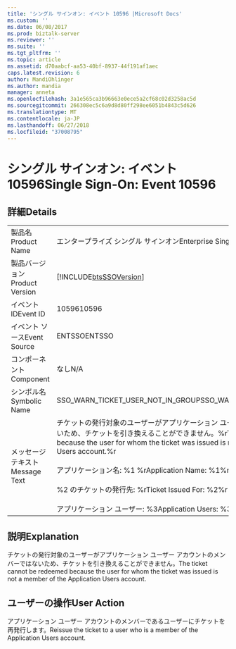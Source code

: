 ```yaml
---
title: 'シングル サインオン: イベント 10596 |Microsoft Docs'
ms.custom: ''
ms.date: 06/08/2017
ms.prod: biztalk-server
ms.reviewer: ''
ms.suite: ''
ms.tgt_pltfrm: ''
ms.topic: article
ms.assetid: d70aabcf-aa53-40bf-8937-44f191af1aec
caps.latest.revision: 6
author: MandiOhlinger
ms.author: mandia
manager: anneta
ms.openlocfilehash: 3a1e565ca3b96663e0ece5a2cf68c02d3258ac5d
ms.sourcegitcommit: 266308ec5c6a9d8d80ff298ee6051b4843c5d626
ms.translationtype: MT
ms.contentlocale: ja-JP
ms.lasthandoff: 06/27/2018
ms.locfileid: "37008795"
---
```

# <a name="single-sign-on-event-10596"></a><span data-ttu-id="9fc68-102">シングル サインオン: イベント 10596</span><span class="sxs-lookup"><span data-stu-id="9fc68-102">Single Sign-On: Event 10596</span></span>
## <a name="details"></a><span data-ttu-id="9fc68-103">詳細</span><span class="sxs-lookup"><span data-stu-id="9fc68-103">Details</span></span>  
  
|                 |                                                                                                                                                                                                                                            |
|-----------------|--------------------------------------------------------------------------------------------------------------------------------------------------------------------------------------------------------------------------------------------|
|  <span data-ttu-id="9fc68-104">製品名</span><span class="sxs-lookup"><span data-stu-id="9fc68-104">Product Name</span></span>   |                                                                                                         <span data-ttu-id="9fc68-105">エンタープライズ シングル サインオン</span><span class="sxs-lookup"><span data-stu-id="9fc68-105">Enterprise Single Sign-On</span></span>                                                                                                          |
| <span data-ttu-id="9fc68-106">製品バージョン</span><span class="sxs-lookup"><span data-stu-id="9fc68-106">Product Version</span></span> |                                                                                         [!INCLUDE[btsSSOVersion](../includes/btsssoversion-md.md)]                                                                                         |
|    <span data-ttu-id="9fc68-107">イベント ID</span><span class="sxs-lookup"><span data-stu-id="9fc68-107">Event ID</span></span>     |                                                                                                                   <span data-ttu-id="9fc68-108">10596</span><span class="sxs-lookup"><span data-stu-id="9fc68-108">10596</span></span>                                                                                                                    |
|  <span data-ttu-id="9fc68-109">イベント ソース</span><span class="sxs-lookup"><span data-stu-id="9fc68-109">Event Source</span></span>   |                                                                                                                   <span data-ttu-id="9fc68-110">ENTSSO</span><span class="sxs-lookup"><span data-stu-id="9fc68-110">ENTSSO</span></span>                                                                                                                   |
|    <span data-ttu-id="9fc68-111">コンポーネント</span><span class="sxs-lookup"><span data-stu-id="9fc68-111">Component</span></span>    |                                                                                                                    <span data-ttu-id="9fc68-112">なし</span><span class="sxs-lookup"><span data-stu-id="9fc68-112">N/A</span></span>                                                                                                                     |
|  <span data-ttu-id="9fc68-113">シンボル名</span><span class="sxs-lookup"><span data-stu-id="9fc68-113">Symbolic Name</span></span>  |                                                                                                     <span data-ttu-id="9fc68-114">SSO_WARN_TICKET_USER_NOT_IN_GROUP</span><span class="sxs-lookup"><span data-stu-id="9fc68-114">SSO_WARN_TICKET_USER_NOT_IN_GROUP</span></span>                                                                                                      |
|  <span data-ttu-id="9fc68-115">メッセージ テキスト</span><span class="sxs-lookup"><span data-stu-id="9fc68-115">Message Text</span></span>   | <span data-ttu-id="9fc68-116">チケットの発行対象のユーザーがアプリケーション ユーザー アカウントのメンバーではないため、チケットを引き換えることができません。%r</span><span class="sxs-lookup"><span data-stu-id="9fc68-116">The ticket cannot be redeemed because the user for whom the ticket was issued is not a member of the Application Users account.%r</span></span><br /><br /> <span data-ttu-id="9fc68-117">アプリケーション名: %1 %r</span><span class="sxs-lookup"><span data-stu-id="9fc68-117">Application Name: %1%r</span></span><br /><br /> <span data-ttu-id="9fc68-118">%2 のチケットの発行先: %r</span><span class="sxs-lookup"><span data-stu-id="9fc68-118">Ticket Issued For: %2%r</span></span><br /><br /> <span data-ttu-id="9fc68-119">アプリケーション ユーザー: %3</span><span class="sxs-lookup"><span data-stu-id="9fc68-119">Application Users: %3</span></span> |
  
## <a name="explanation"></a><span data-ttu-id="9fc68-120">説明</span><span class="sxs-lookup"><span data-stu-id="9fc68-120">Explanation</span></span>  
 <span data-ttu-id="9fc68-121">チケットの発行対象のユーザーがアプリケーション ユーザー アカウントのメンバーではないため、チケットを引き換えることができません。</span><span class="sxs-lookup"><span data-stu-id="9fc68-121">The ticket cannot be redeemed because the user for whom the ticket was issued is not a member of the Application Users account.</span></span>  
  
## <a name="user-action"></a><span data-ttu-id="9fc68-122">ユーザーの操作</span><span class="sxs-lookup"><span data-stu-id="9fc68-122">User Action</span></span>  
 <span data-ttu-id="9fc68-123">アプリケーション ユーザー アカウントのメンバーであるユーザーにチケットを再発行します。</span><span class="sxs-lookup"><span data-stu-id="9fc68-123">Reissue the ticket to a user who is a member of the Application Users account.</span></span>